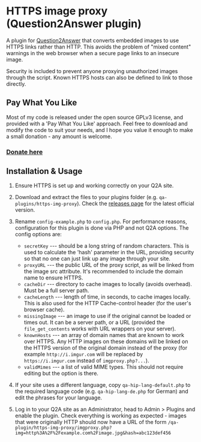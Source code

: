 
HTTPS image proxy (Question2Answer plugin)
=================================================

A plugin for [Question2Answer](http://www.question2answer.org) that converts embedded images to use HTTPS links rather than HTTP. This avoids the problem of "mixed content" warnings in the web browser when a secure page links to an insecure image.

Security is included to prevent anyone proxying unauthorized images through the script. Known HTTPS hosts can also be defined to link to those directly.


Pay What You Like
-------------------------------------------------

Most of my code is released under the open source GPLv3 license, and provided with a 'Pay What You Like' approach. Feel free to download and modify the code to suit your needs, and I hope you value it enough to make a small donation - any amount is welcome.

### [Donate here](https://www.paypal.com/cgi-bin/webscr?cmd=_s-xclick&hosted_button_id=4R5SHBNM3UDLU&source=url)


Installation & Usage
-------------------------------------------------

1. Ensure HTTPS is set up and working correctly on your Q2A site.

2. Download and extract the files to your plugins folder (e.g. `qa-plugins/https-img-proxy`). Check the [releases page](https://github.com/svivian/q2a-tagging-tools/releases) for the latest official version.

3. Rename `config-example.php` to `config.php`. For performance reasons, configuration for this plugin is done via PHP and not Q2A options. The config options are:
	- `secretKey` --- should be a long string of random characters. This is used to calculate the 'hash' parameter in the URL, providing security so that no one can just link up any image through your site.
	- `proxyURL` --- the public URL of the proxy script, as will be linked from the image src attribute. It's recommended to include the domain name to ensure HTTPS.
	- `cacheDir` --- directory to cache images to locally (avoids overhead). Must be a full server path.
	- `cacheLength` --- length of time, in seconds, to cache images locally. This is also used for the HTTP Cache-control header (for the user's browser cache).
	- `missingImage` --- an image to use if the original cannot be loaded or times out. It can be a server path, or a URL (provided the `file_get_contents` works with URL wrappers on your server).
	- `knownHosts` --- an array of domain names that are known to work over HTTPS. Any HTTP images on these domains will be linked on the HTTPS version of the original domain instead of the proxy (for example `http://i.imgur.com` will be replaced by `https://i.imgur.com` instead of `imgproxy.php?...`).
	- `validMimes` --- a list of valid MIME types. This should not require editing but the option is there.

4. If your site uses a different language, copy `qa-hip-lang-default.php` to the required language code (e.g. `qa-hip-lang-de.php` for German) and edit the phrases for your language.

5. Log in to your Q2A site as an Administrator, head to Admin > Plugins and enable the plugin. Check everything is working as expected - images that were originally HTTP should now have a URL of the form `/qa-plugin/https-img-proxy/imgproxy.php?img=http%3A%2F%2Fexample.com%2Fimage.jpg&hash=abc123def456`

